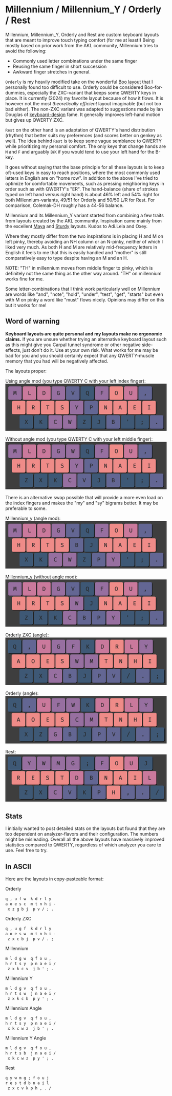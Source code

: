 # Millennium / Millennium_Y / Orderly / Rest

Millennium, Millennium_Y, Orderly and Rest are custom keyboard layouts that are meant to improve touch typing comfort (for me at least!)
Being mostly based on prior work from the AKL community, Millennium tries to avoid the following:

- Commonly used letter combinations under the same finger
- Reusing the same finger in short succession
- Awkward finger stretches in general.

`Orderly` is my heavily modified take on the wonderful [Boo layout](https://ballerboo.github.io/boolayout/) that I personally found too difficult to use.
Orderly could be considered Boo-for-dummies, especially the ZXC-variant that keeps some QWERTY keys in place.
It is currently (2024) my favorite layout because of how it flows. It is however not the most _theoretically efficient_ layout imaginable (but not too bad either).
The non-ZXC variant was adapted to suggestions made by Ian Douglas of [keyboard-design](https://www.keyboard-design.com/) fame. It generally improves left-hand motion but gives up QWERTY ZXC.

`Rest` on the other hand is an adaptation of QWERTY's hand distribution (rhythm) that better suits my preferences (and scores better on genkey as well).
The idea behind `Rest` is to keep some vague semblance to QWERTY while prioritizing my personal comfort. The only keys that change hands are `M` and `F` and arguably `B`/`K` if you would tend to use your left hand for the B-key.

It goes without saying that the base principle for all these layouts is to keep oft-used keys in easy to reach positions, where the most commonly used letters in English are on "home row".
In addition to the above I've tried to optimize for comfortable movements, such as pressing neighboring keys in order such as with QWERTY's "ER".
The hand-balance (share of strokes typed on left hand versus right hand) is about 46% left and 54% right for both Millennium-variants, 49/51 for Orderly and 50/50 L/R for Rest. For comparison, Colemak-DH roughly has a 44-56 balance.

Millennium and its Millennium_Y variant started from combining a few traits from layouts created by the AKL community.
Inspiration came mainly from the excellent [Maya](https://docs.google.com/document/u/0/d/1_a5Nzbkwyk1o0bvTctZrtgsee9jSP-6I0q3A0_9Mzm0/mobilebasic#h.15eb7sf9z9p9) and [Sturdy](https://docs.google.com/document/u/0/d/1_a5Nzbkwyk1o0bvTctZrtgsee9jSP-6I0q3A0_9Mzm0/mobilebasic#h.gmmedttxvbs3) layouts. Kudos to Adi.Lela and Oxey.

Where they mostly differ from the two inspirations is in placing H and M on left pinky, thereby avoiding an NH column or an N-pinky, neither of which I liked very much.
As both H and M are relatively mid-frequency letters in English it feels to me that this is easily handled and "mother" is still comparatively easy to type despite having an M and an H.

NOTE: "TH" in millennium moves from middle finger to pinky, which is definitely not the same thing as the other way around. "TH" on millennium works fine for me.

Some letter-combinations that I think work particularly well on Millennium are words like "and", "note", "hold", "under", "test", "get", "starts" but even with M on pinky a word like "must" flows nicely.
Opinions may differ on this but it works for me!

## Word of warning

**Keyboard layouts are quite personal and my layouts make no ergonomic claims.**
If you are unsure whether trying an alternative keyboard layout such as this might give you Carpal tunnel syndrome or other negative side-effects, just don't do it. Use at your own risk.
What works for me may be bad for you and you should certainly expect that any QWERTY-muscle memory that you had will be negatively affected.

The layouts proper:

Using angle mod (you type QWERTY C with your left index finger):
![Millennium Angle](https://github.com/ijzerbroot/millennium/blob/main/millennium-angle.png)

Without angle mod (you type QWERTY C with your left middle finger):
![Millennium](https://github.com/ijzerbroot/millennium/blob/main/millennium.png)

There is an alternative swap possible that will provide a more even load on the index fingers and makes the "my" and "sy" bigrams better.
It may be preferable to some.

Millennium_y (angle mod):
![Millennium Y](https://github.com/ijzerbroot/millennium/blob/main/millennium_y_angle.png)

Millennium_y (without angle mod):
![Millennium Y](https://github.com/ijzerbroot/millennium/blob/main/millennium_y.png)

Orderly ZXC (angle):
![Orderly ZXC](https://github.com/ijzerbroot/millennium/blob/main/orderly-zxc.png)

Orderly (angle):
![Orderly](https://github.com/ijzerbroot/millennium/blob/main/orderly.png)

Rest:
![Rest](https://github.com/ijzerbroot/millennium/blob/main/rest.png)


## Stats

I initially wanted to post detailed stats on the layouts but found that they are too dependent on analyzer-flavors and their configuration. The numbers might be misleading.
Overall all the above layouts have massively improved statistics compared to QWERTY, regardless of which analyzer you care to use. Feel free to try.

## In ASCII

Here are the layouts in copy-pasteable format:

Orderly
```
q , u f w  k d r l y  
a o e s c  m t n h i -
 x z g b j  p v / ; .  
```

Orderly ZXC
```
q , u g f  k d r l y  
a o e s w  m t n h i -
 z x c b j  p v / . ;
```

Millennium
```
m l d g w  q f o u ,  
h r t s y  p n a e i /
 z x k c v  j b ' ; .
```

Millennium Y
```
m l d g v  q f o u ,  
h r t s w  j n a e i /
 z x k c b  p y ' ; .  
```

Millennium Angle
```
m l d g v  q f o u ,  
h r t s y  p n a e i /
 x k c w z  j b ' ; .
```

Millennium Y Angle
```
m l d g v  q f o u ,  
h r t s b  j n a e i /
 x k c w z  p y ' ; .  
```

Rest
```
q y w m g ; f o u j
r e s t d b n a i l
 z x c v k p h , . /
```
```
